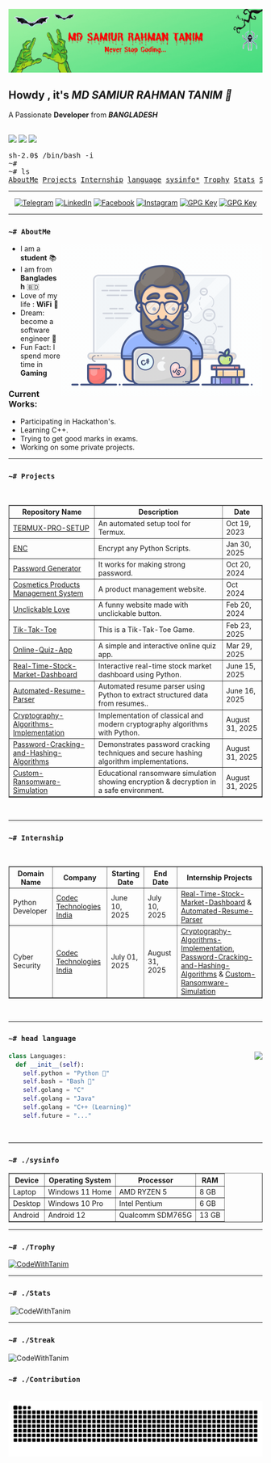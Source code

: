 [![MasterHead](https://github.com/CodeWithTanim/README-MANAGER/blob/main/Google%20Classroom%20Header%20Let's%20get%20spooky!.gif)](http://www.msrtanim.xyz)

<h2>Howdy , it's <i>MD SAMIUR RAHMAN TANIM 👋</i></h2>
A Passionate <b>Developer</b> from <i><b>BANGLADESH</b></i> 
<br /><br />

<!-- Badges -->
<p>
    <a href="#"><img src="https://img.shields.io/github/followers/CodeWithTanim?style=social&label=follow"></a>
    <a href="#"><img src="https://img.shields.io/github/stars/CodeWithTanim?style=social"></a>
    <a href="#"><img src="https://hits.seeyoufarm.com/api/count/incr/badge.svg?url=https%3A%2F%2Fgithub.com%2FCodeWithTanim&title=Visitors&count_bg=%230073EB"></a>
</p>

<!-- Console? -->
<pre>
sh-2.0$ /bin/bash -i
~#
~# ls
<a href="#-AboutMe">AboutMe</a> <a href="#-projects">Projects</a> <a href="#-internship">Internship</a> <a href="#-head-language">language</a> <a href="#-sysinfo">sysinfo*</a> <a href="#-Trophy">Trophy</a> <a href="#-Stats">Stats</a> <a href="#-Streak">Streak</a> <a href="#-Contribution">Contribution</a>
</pre>

<!-- Social Badges-->
<hr />
<p align=center>
    <a href="https://t.me/CodeWithTanim" target="_blank"><img
            src="https://img.shields.io/badge/Telegram-%232CA5E0?style=for-the-badge&logoColor=white&logo=telegram"
            alt="Telegram"></a>
    <a href="https://www.linkedin.com/in/CodeWithTanim" target="_blank"><img
            src="https://img.shields.io/badge/LinkedIn-%230077B5?style=for-the-badge&logo=linkedin" alt="LinkedIn"></a>
    <a href="https://facebook.com/CodeWithTanim" target="_blank"><img
            src="https://img.shields.io/badge/Facebook-%231877F2?style=for-the-badge&logoColor=white&logo=facebook"
            alt="Facebook"></a>
    <a href="https://instagram.com/CodeWithTanim" target="_blank"><img
            src="https://img.shields.io/badge/Instagram-%23E4405F?style=for-the-badge&logoColor=white&logo=instagram"
            alt="Instagram"></a>
    <a href="https://youtube.com/@CodeWithTanim" target="_blank"><img
            src="https://img.shields.io/badge/YouTube-white?style=for-the-badge&logoColor=red&logo=YouTube"
            alt="GPG Key"></a>
    <a href="https://exploitinject.ct.ws/" target="_blank"><img
            src="https://img.shields.io/badge/Website-Green?style=for-the-badge&logoColor=red&logo=Earth"
            alt="GPG Key"></a>
</p>
<hr />

### `~# AboutMe`
<a href="#"><img align="right" height=300 src="assets/programmer.gif"></a>

- I am a **student** 📚
- I am from **Bangladesh** 🇧🇩 
- Love of my life : **WiFi** 🛜
- Dream: become a software engineer 💸
- Fun Fact: I spend more time in **Gaming**

### Current Works:
- Participating in Hackathon's.
- Learning C++.
- Trying to get good marks in exams.
- Working on some private projects.
<hr />

### `~# Projects`
<br>
<table border="1">
    <tr>
        <th>Repository Name</th>
        <th>Description</th>
        <th>Date</th>
    </tr>
    <tr>
        <td><a href="https://github.com/CodeWithTanim/TERMUX-SETUP-PRO">TERMUX-PRO-SETUP</a></td>
        <td>An automated setup tool for Termux.</td>
        <td>Oct 19, 2023</td>
    </tr>
    <tr>
        <td><a href="https://github.com/CodeWithTanim/ENC">ENC</a></td>
        <td>Encrypt any Python Scripts.</td>
        <td>Jan 30, 2025</td>
    </tr>
    <tr>
        <td><a href="https://github.com/CodeWithTanim/Password-Generator">Password Generator</a></td>
        <td>It works for making strong password.</td>
        <td>Oct 20, 2024</td>
    </tr>
    <tr>
        <td><a href="https://github.com/CodeWithTanim/Cosmetics-Product-Management-System">Cosmetics Products Management System</a></td>
        <td>A product management website.</td>
        <td>Oct 2024</td>
    </tr>
    <tr>
        <td><a href="https://github.com/CodeWithTanim/Unclickable-Love">Unclickable Love</a></td>
        <td>A funny website made with unclickable button.</td>
        <td>Feb 20, 2024</td>
    </tr>
        <tr>
        <td><a href="https://github.com/CodeWithTanim/Tik-Tak-Toe">Tik-Tak-Toe</a></td>
        <td>This is a Tik-Tak-Toe Game.</td>
        <td>Feb 23, 2025</td>
    </tr>
        </tr>
        <tr>
        <td><a href="https://github.com/CodeWithTanim/Online-Quiz-App">Online-Quiz-App</a></td>
        <td>A simple and interactive online quiz app.</td>
        <td>Mar 29, 2025</td>
    </tr>
    </tr>
        </tr>
        <tr>
        <td><a href="https://github.com/CodeWithTanim/real-time-stock-market-dashboard">Real-Time-Stock-Market-Dashboard</a></td>
        <td>Interactive real-time stock market dashboard using Python.</td>
        <td>June 15, 2025</td>
    </tr>
    </tr>
        </tr>
        <tr>
        <td><a href="https://github.com/CodeWithTanim/automated-resume-parser">Automated-Resume-Parser</a></td>
        <td>Automated resume parser using Python to extract structured data from resumes..</td>
        <td>June 16, 2025</td>
    </tr>
    <tr>
        <td><a href="https://github.com/CodeWithTanim/Cryptography-Algorithms-Implementation">Cryptography-Algorithms-Implementation</a></td>
        <td>Implementation of classical and modern cryptography algorithms with Python.</td>
        <td>August 31, 2025</td>
    </tr>
    <tr>
        <td><a href="https://github.com/CodeWithTanim/Password-Cracking-and-Hashing-Algorithms">Password-Cracking-and-Hashing-Algorithms</a></td>
        <td>Demonstrates password cracking techniques and secure hashing algorithm implementations.</td>
        <td>August 31, 2025</td>
    </tr>
    <tr>
        <td><a href="https://github.com/CodeWithTanim/Custom-Ransomware-Simulation">Custom-Ransomware-Simulation</a></td>
        <td>Educational ransomware simulation showing encryption & decryption in a safe environment.</td>
        <td>August 31, 2025</td>
    </tr>
</table>

<br/>
<hr />

### `~# Internship`
<br>
<table border="1">
    <tr>
        <th>Domain Name</th>
        <th>Company</th>
        <th>Starting Date</th>
        <th>End Date</th>
        <th>Internship Projects</th>
    </tr>
    <tr>
        <td>Python Developer</td>
        <td><a href="https://codectechnologies.in/">Codec Technologies India</a></td>
        <td>June 10, 2025</td>
        <td>July 10, 2025</td>
        <td><a href="https://github.com/CodeWithTanim/real-time-stock-market-dashboard">Real-Time-Stock-Market-Dashboard</a> & <a href="https://github.com/CodeWithTanim/automated-resume-parser">Automated-Resume-Parser</a></td>
    </tr>
    <tr>
        <td>Cyber Security</td>
        <td><a href="https://codectechnologies.in/">Codec Technologies India</a></td>
        <td>July 01, 2025</td>
        <td>August 31, 2025</td>
        <td><a href="https://github.com/CodeWithTanim/Cryptography-Algorithms-Implementation">Cryptography-Algorithms-Implementation</a>, <a href="https://github.com/CodeWithTanim/Password-Cracking-and-Hashing-Algorithms">Password-Cracking-and-Hashing-Algorithms</a> & <a href="https://github.com/CodeWithTanim/Custom-Ransomware-Simulation">Custom-Ransomware-Simulation</a></td>
    </tr>
</table>
<br/>
<hr/>

<!-- Languages -->
### `~# head language`
<a href="#"><img align="right" height=150 src="https://github-readme-stats.vercel.app/api/top-langs/?username=CodeWithTanim&layout=compact&theme=react&hide=html,css&hide_border=true&card_width=380&hide_title=true&langs_count=6"></a>

```python
class Languages:
  def __init__(self):
    self.python = "Python 🐍"
    self.bash = "Bash 🔩"
    self.golang = "C"
    self.golang = "Java"
    self.golang = "C++ (Learning)"
    self.future = "..."
```

<br/>
<hr />

<!-- System Info -->
### `~# ./sysinfo`
<table border="1">
  <tr>
    <th>Device</th>
    <th>Operating System</th>
    <th>Processor</th>
    <th>RAM</th>
  </tr>
  <tr>
    <td>Laptop</td>
    <td>Windows 11 Home</td>
    <td>AMD RYZEN 5</td>
    <td>8 GB</td>
  </tr>
  <tr>
    <td>Desktop</td>
    <td>Windows 10 Pro</td>
    <td>Intel Pentium</td>
    <td>6 GB</td>
  </tr>
  <tr>
    <td>Android</td>
    <td>Android 12</td>
    <td>Qualcomm SDM765G</td>
    <td>13 GB</td>
  </tr>
</table>
<hr />

<!-- GitHub Trophy -->
### `~# ./Trophy`
<p align="left"> <a href="https://github.com/ryo-ma/github-profile-trophy"><img src="https://github-profile-trophy.vercel.app/?username=CodeWithTanim" alt="CodeWithTanim" /></a> </p>
<hr />

<!-- GitHub Stats -->
### `~# ./Stats`
<p>&nbsp;<img align="center" src="https://github-readme-stats.vercel.app/api?username=CodeWithTanim&show_icons=true&locale=en" alt="CodeWithTanim" /></p>
<hr />

<!-- GitHub Contribution -->
### `~# ./Streak`
<p><img align="center" src="https://github-readme-streak-stats.herokuapp.com/?user=CodeWithTanim" alt="CodeWithTanim" /></p>

### `~# ./Contribution`
<br clear="both">

<img src="https://raw.githubusercontent.com/CodeWithTanim/CodeWithTanim/output/snake.svg" alt="Snake animation" />
<!-- end -->

